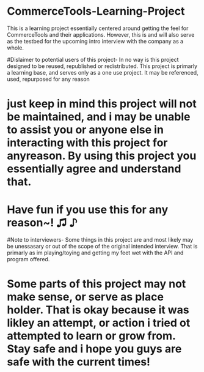 # CommerceTools-Learning-Project
 This is a learning project essentially centered around getting the feel for CommerceTools and their applications. However, this is and will also serve as the testbed for the upcoming intro interview with the company as a whole. 


#Dislaimer to potential users of this project- In no way is this project designed to be reused, republished or redistributed. This project is primarly a learning base, and serves only as a one use project. It may be referenced, used, repurposed for any reason
#	just keep in mind this project will not be maintained, and i may be unable to assist you or anyone else in interacting with this project for anyreason. By using this project you essentially agree and understand that.
#	Have fun if you use this for any reason~! ♫ ♪ 



#Note to interviewers- Some things in this project are and most likely may be unessasary or out of the scope of the original intended interview. That is primarly as im playing/toying and getting my feet wet with the API and program offered. 
#	Some parts of this project may not make sense, or serve as place holder. That is okay because it was likley an attempt, or action i tried ot attempted to learn or grow from. Stay safe and i hope you guys are safe with the current times!



